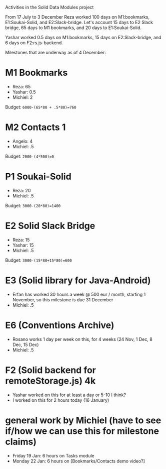 Activities in the Solid Data Modules project

From 17 July to 3 December Reza worked 100 days on M1:bookmarks, E1:Soukai-Solid, and E2:Slack-bridge.
Let's account 15 days to E2 Slack bridge, 65 days to M1 bookmarks, and 20 days to E1:Soukai-Solid.

Yashar worked 0.5 days on M1:bookmarks, 15 days on E2:Slack-bridge, and 6 days on F2:rs.js-backend.

Milestones that are underway as of 4 December:

# M1 Bookmarks
* Reza: 65
* Yashar: 0.5
* Michiel: 2

Budget: `6000-(65*80 + .5*80)=760`

# M2 Contacts 1
* Angelo: 4
* Michiel: .5

Budget: `2000-(4*500)=0`

# P1 Soukai-Solid
* Reza: 20
* Michiel: .5

Budget: `3000-(20*80)=1400`

# E2 Solid Slack Bridge
* Reza: 15
* Yashar: 15
* Michiel: .5

 Budget: `3000-(15*80+15*80)=600`

# E3 (Solid library for Java-Android)

* Erfan has worked 30 hours a week @ 500 eur / month, starting 1 November, so this milestone is due 31 December
* Michiel: .5

# E6 (Conventions Archive)

* Rosano works 1 day per week on this, for 4 weeks (24 Nov, 1 Dec, 8 Dec, 15 Dec)
* Michiel: .5

# F2 (Solid backend for remoteStorage.js) 4k
* Yashar worked on this for at least a day or 5-10 I think?
* I worked on this for 2 hours today (16 January)

# general work by Michiel (have to see if/how we can use this for milestone claims)
* Friday 19 Jan: 6 hours on Tasks module
* Monday 22 Jan: 6 hours on [Bookmarks/Contacts demo video?]